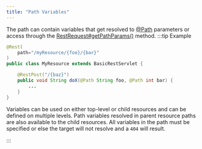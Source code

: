 ```yaml
---
title: "Path Variables"
---
```


The path can contain variables that get resolved to [@Path]({{API_DOCS}}/org/apache/juneau/http/annotation/Path.html) parameters or access through the [RestRequest#getPathParams()]({{API_DOCS}}/org/apache/juneau/rest/RestRequest.html#getPathParams()) method.
:::tip Example


```java
@Rest(
    path="/myResource/{foo}/{bar}"
)
public class MyResource extends BasicRestServlet {

    @RestPost("/{baz}")
    public void String doX(@Path String foo, @Path int bar) {
        ...
    }
}
```


Variables can be used on either top-level or child resources and can be defined on multiple levels.
Path variables resolved in parent resource paths are also available to the child resources.
All variables in the path must be specified or else the target will not resolve and a `404` will result.

:::
